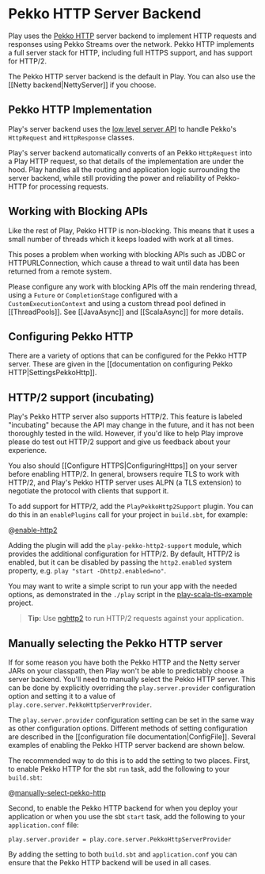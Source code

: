 <!--- Copyright (C) from 2022 The Play Framework Contributors <https://github.com/playframework>, 2011-2021 Lightbend Inc. <https://www.lightbend.com> -->

# Pekko HTTP Server Backend

Play uses the [Pekko HTTP](https://doc.akka.io/docs/akka-http/10.2/index.html) server backend to implement HTTP requests and responses using Pekko Streams over the network.  Pekko HTTP implements a full server stack for HTTP, including full HTTPS support, and has support for HTTP/2.

The Pekko HTTP server backend is the default in Play. You can also use the [[Netty backend|NettyServer]] if you choose.

## Pekko HTTP Implementation

Play's server backend uses the [low level server API](https://doc.akka.io/docs/akka-http/10.2/server-side/low-level-api.html?language=scala) to handle Pekko's `HttpRequest` and `HttpResponse` classes.

Play's server backend automatically converts of an Pekko `HttpRequest` into a Play HTTP request, so that details of the implementation are under the hood.  Play handles all the routing and application logic surrounding the server backend, while still providing the power and reliability of Pekko-HTTP for processing requests.

## Working with Blocking APIs

Like the rest of Play, Pekko HTTP is non-blocking.  This means that it uses a small number of threads which it keeps loaded with work at all times.

This poses a problem when working with blocking APIs such as JDBC or HTTPURLConnection, which cause a thread to wait until data has been returned from a remote system.

Please configure any work with blocking APIs off the main rendering thread, using a `Future` or `CompletionStage` configured with a `CustomExecutionContext` and using a custom thread pool defined in [[ThreadPools]].  See [[JavaAsync]] and [[ScalaAsync]] for more details.

## Configuring Pekko HTTP

There are a variety of options that can be configured for the Pekko HTTP server. These are given in the [[documentation on configuring Pekko HTTP|SettingsPekkoHttp]].

## HTTP/2 support (incubating)

Play's Pekko HTTP server also supports HTTP/2. This feature is labeled "incubating" because the API may change in the future, and it has not been thoroughly tested in the wild. However, if you'd like to help Play improve please do test out HTTP/2 support and give us feedback about your experience.

You also should [[Configure HTTPS|ConfiguringHttps]] on your server before enabling HTTP/2. In general, browsers require TLS to work with HTTP/2, and Play's Pekko HTTP server uses ALPN (a TLS extension) to negotiate the protocol with clients that support it.

To add support for HTTP/2, add the `PlayPekkoHttp2Support` plugin. You can do this in an `enablePlugins` call for your project in `build.sbt`, for example:

@[enable-http2](code/akka.http.server.sbt)

Adding the plugin will add the `play-pekko-http2-support` module, which provides the additional configuration for HTTP/2. By default, HTTP/2 is enabled, but it can be disabled by passing the `http2.enabled` system property, e.g. `play "start -Dhttp2.enabled=no"`.

You may want to write a simple script to run your app with the needed options, as demonstrated in the `./play` script in the [play-scala-tls-example](https://github.com/playframework/play-samples/tree/2.9.x/play-scala-tls-example) project.

> **Tip:** Use [nghttp2](https://nghttp2.org/documentation/nghttp.1.html) to run HTTP/2 requests against your application.

## Manually selecting the Pekko HTTP server

If for some reason you have both the Pekko HTTP and the Netty server JARs on your classpath, then Play won't be able to predictably choose a server backend. You'll need to manually select the Pekko HTTP server. This can be done by explicitly overriding the `play.server.provider` configuration option and setting it to a value of `play.core.server.PekkoHttpServerProvider`.

The `play.server.provider` configuration setting can be set in the same way as other configuration options. Different methods of setting configuration are described in the [[configuration file documentation|ConfigFile]]. Several examples of enabling the Pekko HTTP server backend are shown below.

The recommended way to do this is to add the setting to two places. First, to enable Pekko HTTP for the sbt `run` task, add the following to your `build.sbt`:

@[manually-select-pekko-http](code/akka.http.server.sbt)

Second, to enable the Pekko HTTP backend for when you deploy your application or when you use the sbt `start` task, add the following to your `application.conf` file:

```
play.server.provider = play.core.server.PekkoHttpServerProvider
```

By adding the setting to both `build.sbt` and `application.conf` you can ensure that the Pekko HTTP backend will be used in all cases.
